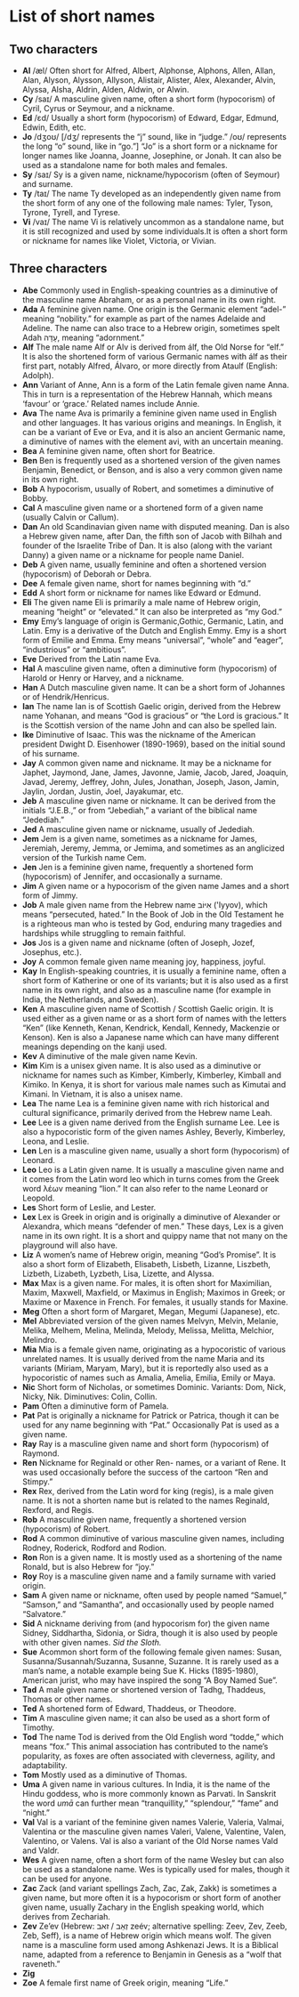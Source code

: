 # List of short names

## Two characters

- __Al__ /æl/ Often short for Alfred, Albert, Alphonse, Alphons, Allen, Allan, Alan, Alyson, Alysson, Allyson, Alistair, Alister, Alex, Alexander, Alvin, Alyssa, Alsha, Aldrin, Alden, Aldwin, or Alwin.
- __Cy__ /saɪ/ A masculine given name, often a short form (hypocorism) of Cyril, Cyrus or Seymour, and a nickname.
- __Ed__ /ɛd/ Usually a short form (hypocorism) of Edward, Edgar, Edmund, Edwin, Edith, etc.
- __Jo__ /dʒoʊ/ [/dʒ/ represents the “j” sound, like in “judge.”
/oʊ/ represents the long “o” sound, like in “go.”] “Jo” is a short form or a nickname for longer names like Joanna, Joanne, Josephine, or Jonah. It can also be used as a standalone name for both males and females.
- __Sy__ /saɪ/ Sy is a given name, nickname/hypocorism (often of Seymour) and surname.
- __Ty__ /taɪ/ The name Ty developed as an independently given name from the short form of any one of the following male names: Tyler, Tyson, Tyrone, Tyrell, and Tyrese.
- __Vi__ /vaɪ/ The name Vi is relatively uncommon as a standalone name, but it is still recognized and used by some individuals.It is often a short form or nickname for names like Violet, Victoria, or Vivian.

## Three characters

- __Abe__ Commonly used in English-speaking countries as a diminutive of the masculine name Abraham, or as a personal name in its own right.
- __Ada__ A feminine given name. One origin is the Germanic element “adel-” meaning “nobility.” for example as part of the names Adelaide and Adeline. The name can also trace to a Hebrew origin, sometimes spelt Adah עָדָה, meaning “adornment.”
- __Alf__ The male name Alf or Alv is derived from álf, the Old Norse for “elf.” It is also the shortened form of various Germanic names with álf as their first part, notably Alfred, Álvaro, or more directly from Ataulf (English: Adolph).
- __Ann__ Variant of Anne, Ann is a form of the Latin female given name Anna. This in turn is a representation of the Hebrew Hannah, which means ‘favour’ or ‘grace.’ Related names include Annie.
- __Ava__ The name Ava is primarily a feminine given name used in English and other languages. It has various origins and meanings. In English, it can be a variant of Eve or Eva, and it is also an ancient Germanic name, a diminutive of names with the element avi, with an uncertain meaning.
- __Bea__ A feminine given name, often short for Beatrice.
- __Ben__ Ben is frequently used as a shortened version of the given names Benjamin, Benedict, or Benson, and is also a very common given name in its own right.
- __Bob__ A hypocorism, usually of Robert, and sometimes a diminutive of Bobby.
- __Cal__ A masculine given name or a shortened form of a given name (usually Calvin or Callum).
- __Dan__ An old Scandinavian given name with disputed meaning. Dan is also a Hebrew given name, after Dan, the fifth son of Jacob with Bilhah and founder of the Israelite Tribe of Dan. It is also (along with the variant Danny) a given name or a nickname for people name Daniel.
- __Deb__ A given name, usually feminine and often a shortened version (hypocorism) of Deborah or Debra.
- __Dee__ A female given name, short for names beginning with “d.”
- __Edd__ A short form or nickname for names like Edward or Edmund.
- __Eli__ The given name Eli is primarily a male name of Hebrew origin, meaning “height” or “elevated.” It can also be interpreted as “my God.”
- __Emy__ Emy’s language of origin is Germanic,Gothic, Germanic, Latin, and Latin. Emy is a derivative of the Dutch and English Emmy. Emy is a short form of Emilie and Emma. Emy means “universal”, “whole” and “eager”, “industrious” or “ambitious”.
- __Eve__ Derived from the Latin name Eva.
- __Hal__ A masculine given name, often a diminutive form (hypocorism) of Harold or Henry or Harvey, and a nickname.
- __Han__ A Dutch masculine given name. It can be a short form of Johannes or of Hendrik/Henricus.
- __Ian__ The name Ian is of Scottish Gaelic origin, derived from the Hebrew name Yohanan, and means “God is gracious” or “the Lord is gracious.” It is the Scottish version of the name John and can also be spelled Iain.
- __Ike__ Diminutive of Isaac. This was the nickname of the American president Dwight D. Eisenhower (1890-1969), based on the initial sound of his surname.
- __Jay__ A common given name and nickname. It may be a nickname for Japhet, Jaymond, Jane, James, Javonne, Jamie, Jacob, Jared, Joaquin, Javad, Jeremy, Jeffrey, John, Jules, Jonathan, Joseph, Jason, Jamin, Jaylin, Jordan, Justin, Joel, Jayakumar, etc.
- __Jeb__ A masculine given name or nickname. It can be derived from the initials “J.E.B.,” or from “Jebediah,” a variant of the biblical name “Jedediah.”
- __Jed__ A masculine given name or nickname, usually of Jedediah.
- __Jem__ Jem is a given name, sometimes as a nickname for James, Jeremiah, Jeremy, Jemma, or Jemima, and sometimes as an anglicized version of the Turkish name Cem.
- __Jen__ Jen is a feminine given name, frequently a shortened form (hypocorism) of Jennifer, and occasionally a surname.
- __Jim__ A given name or a hypocorism of the given name James and a short form of Jimmy.
- __Job__ A male given name from the Hebrew name אִיּוֹב ('Iyyov), which means “persecuted, hated.” In the Book of Job in the Old Testament he is a righteous man who is tested by God, enduring many tragedies and hardships while struggling to remain faithful.
- __Jos__ Jos is a given name and nickname (often of Joseph, Jozef, Josephus, etc.).
- __Joy__ A common female given name meaning joy, happiness, joyful.
- __Kay__ In English-speaking countries, it is usually a feminine name, often a short form of Katherine or one of its variants; but it is also used as a first name in its own right, and also as a masculine name (for example in India, the Netherlands, and Sweden).
- __Ken__ A masculine given name of Scottish / Scottish Gaelic origin. It is used either as a given name or as a short form of names with the letters “Ken” (like Kenneth, Kenan, Kendrick, Kendall, Kennedy, Mackenzie or Kenson). Ken is also a Japanese name which can have many different meanings depending on the kanji used.
- __Kev__ A diminutive of the male given name Kevin.
- __Kim__ Kim is a unisex given name. It is also used as a diminutive or nickname for names such as Kimber, Kimberly, Kimberley, Kimball and Kimiko. In Kenya, it is short for various male names such as Kimutai and Kimani. In Vietnam, it is also a unisex name.
- __Lea__ The name Lea is a feminine given name with rich historical and cultural significance, primarily derived from the Hebrew name Leah.
- __Lee__ Lee is a given name derived from the English surname Lee. Lee is also a hypocoristic form of the given names Ashley, Beverly, Kimberley, Leona, and Leslie.
- __Len__ Len is a masculine given name, usually a short form (hypocorism) of Leonard.
- __Leo__ Leo is a Latin given name. It is usually a masculine given name and it comes from the Latin word leo which in turns comes from the Greek word λέων meaning “lion.” It can also refer to the name Leonard or Leopold.
- __Les__ Short form of Leslie, and Lester.
- __Lex__ Lex is Greek in origin and is originally a diminutive of Alexander or Alexandra, which means “defender of men.” These days, Lex is a given name in its own right. It is a short and quippy name that not many on the playground will also have.
- __Liz__ A women’s name of Hebrew origin, meaning “God’s Promise”. It is also a short form of Elizabeth, Elisabeth, Lisbeth, Lizanne, Liszbeth, Lizbeth, Lizabeth, Lyzbeth, Lisa, Lizette, and Alyssa.
- __Max__ Max is a given name. For males, it is often short for Maximilian, Maxim, Maxwell, Maxfield, or Maximus in English; Maximos in Greek; or Maxime or Maxence in French. For females, it usually stands for Maxine.
- __Meg__ Often a short form of Margaret, Megan, Megumi (Japanese), etc.
- __Mel__ Abbreviated version of the given names Melvyn, Melvin, Melanie, Melika, Melhem, Melina, Melinda, Melody, Melissa, Melitta, Melchior, Melindro.
- __Mia__ Mia is a female given name, originating as a hypocoristic of various unrelated names. It is usually derived from the name Maria and its variants (Miriam, Maryam, Mary), but it is reportedly also used as a hypocoristic of names such as Amalia, Amelia, Emilia, Emily or Maya.
- __Nic__ Short form of Nicholas, or sometimes Dominic. Variants: Dom, Nick, Nicky, Nik. Diminutives: Colin, Collin.
- __Pam__ Often a diminutive form of Pamela.
- __Pat__ Pat is originally a nickname for Patrick or Patrica, though it can be used for any name beginning with “Pat.” Occasionally Pat is used as a given name.
- __Ray__ Ray is a masculine given name and short form (hypocorism) of Raymond.
- __Ren__ Nickname for Reginald or other Ren- names, or a variant of Rene. It was used occasionally before the success of the cartoon “Ren and Stimpy.”
- __Rex__ Rex, derived from the Latin word for king (regis), is a male given name. It is not a shorten name but is related to the names Reginald, Rexford, and Regis.
- __Rob__ A masculine given name, frequently a shortened version (hypocorism) of Robert.
- __Rod__ A common diminutive of various masculine given names, including Rodney, Roderick, Rodford and Rodion.
- __Ron__ Ron is a given name. It is mostly used as a shortening of the name Ronald, but is also Hebrew for “joy.”
- __Roy__ Roy is a masculine given name and a family surname with varied origin.
- __Sam__ A given name or nickname, often used by people named “Samuel,” “Samson,” and “Samantha”, and occasionally used by people named “Salvatore.”
- __Sid__ A nickname deriving from (and hypocorism for) the given name Sidney, Siddhartha, Sidonia, or Sidra, though it is also used by people with other given names. _Sid the Sloth._
- __Sue__ Acommon short form of the following female given names: Susan, Susanna/Susannah/Suzanna, Susanne, Suzanne. It is rarely used as a man’s name, a notable example being Sue K. Hicks (1895-1980), American jurist, who may have inspired the song “A Boy Named Sue”.
- __Tad__ A male given name or shortened version of Tadhg, Thaddeus, Thomas or other names.
- __Ted__ A shortened form of Edward, Thaddeus, or Theodore.
- __Tim__ A masculine given name; it can also be used as a short form of Timothy.
- __Tod__ The name Tod is derived from the Old English word “todde,” which means “fox.” This animal association has contributed to the name’s popularity, as foxes are often associated with cleverness, agility, and adaptability.
- __Tom__ Mostly used as a diminutive of Thomas.
- __Uma__ A given name in various cultures. In India, it is the name of the Hindu goddess, who is more commonly known as Parvati. In Sanskrit the word _umā_ can further mean “tranquillity,” “splendour,” “fame” and “night.”
- __Val__ Val is a variant of the feminine given names Valerie, Valeria, Valmai, Valentina or the masculine given names Valeri, Valene, Valentine, Valen, Valentino, or Valens. Val is also a variant of the Old Norse names Vald and Valdr.
- __Wes__ A given name, often a short form of the name Wesley but can also be used as a standalone name. Wes is typically used for males, though it can be used for anyone.
- __Zac__ Zack (and variant spellings Zach, Zac, Zak, Zakk) is sometimes a given name, but more often it is a hypocorism or short form of another given name, usually Zachary in the English speaking world, which derives from Zechariah.
- __Zev__ Ze’ev (Hebrew: זְאֵב / זאב zeév; alternative spelling: Zeev, Zev, Zeeb, Zeb, Seff), is a name of Hebrew origin which means wolf. The given name is a masculine form used among Ashkenazi Jews. It is a Biblical name, adapted from a reference to Benjamin in Genesis as a “wolf that raveneth.”
- __Zig__
- __Zoe__ A female first name of Greek origin, meaning “Life.”
